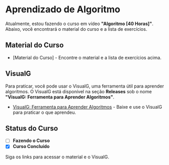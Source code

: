 # Aprendizado de Algoritmo

Atualmente, estou fazendo o curso em vídeo **"Algoritmo [40 Horas]"**. Abaixo, você encontrará o material do curso e a lista de exercícios. 

## Material do Curso

- [Material do Curso] - Encontre o material e a lista de exercícios acima.

## VisualG

Para praticar, você pode usar o VisualG, uma ferramenta útil para aprender algoritmos. O VisualG está disponível na seção **Releases** sob o nome **"VisualG: Ferramenta para Aprender Algoritmos"**.

- [VisualG: Ferramenta para Aprender Algoritmos](https://github.com/DuanLeeDom/curso-de-algoritmo-40-horas/releases/tag/exe) - Baixe e use o VisualG para praticar o que aprendeu.

## Status do Curso

- [ ] **Fazendo o Curso**
- [x] **Curso Concluído**

Siga os links para acessar o material e o VisualG.
